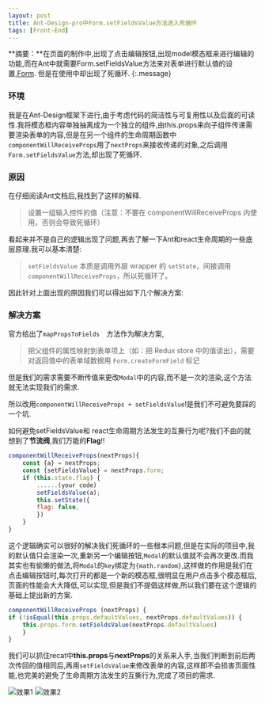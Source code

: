 ```yaml
---
layout: post
title: Ant-Design-pro中Form.setFieldsValue方法进入死循环
tags: [Front-End]
---
```


**摘要：**在页面的制作中,出现了点击编辑按钮,出现model模态框来进行编辑的功能,而在Ant中就需要Form.setFieldsValue方法来对表单进行默认值的设置,[Form](https://ant.design/components/form-cn/).
但是在使用中却出现了死循环.
{:.message}




### 环境
我是在Ant-Design框架下进行,由于考虑代码的简洁性与可复用性以及后面的可读性.我将模态框内容单独抽离成为一个独立的组件,由this.props来向子组件传递需要渲染表单的内容,但是在另一个组件的生命周期函数中`componentWillReceiveProps`用了`nextProps`来接收传递的对象,之后调用`Form.setFieldsValue`方法,却出现了死循环.


### 原因
在仔细阅读Ant文档后,我找到了这样的解释.
> 设置一组输入控件的值（注意：不要在 componentWillReceiveProps 内使用，否则会导致死循环）

看起来并不是自己的逻辑出现了问题,再去了解一下Ant和react生命周期的一些底层原理.我可以基本清楚:

> `setFieldsValue` 本质是调用外层 wrapper 的 `setState`，间接调用`componentWillReceiveProps`，所以死循环了。

因此针对上面出现的原因我们可以得出如下几个解决方案:

### 解决方案

官方给出了`mapPropsToFields	`方法作为解决方案,

> 把父组件的属性映射到表单项上（如：把 Redux store 中的值读出），需要对返回值中的表单域数据用 `Form.createFormField` 标记

但是我们的需求需要不断传值来更改`Modal`中的内容,而不是一次的渲染,这个方法就无法实现我们的需求.

所以改用`componentWillReceiveProps + setFieldsValue`!是我们不可避免要踩的一个坑.


如何避免setFieldsValue和 react生命周期方法发生的互撕行为呢?我们不由的就想到了**节流阀**,我们万能的**Flag**!!

```js
componentWillReceiveProps(nextProps){
    const {a} = nextProps;
    const {setFieldsValue} = nextProps.form;
    if (this.state.flag) {
        ......(your code)
        setFieldsValue(a);
        this.setState({
        flag: false,
        })
    }
}
```

这个逻辑确实可以很好的解决我们死循环的一些根本问题,但是在实际的项目中,我的默认值只会渲染一次,重新另一个编辑按钮,`Modal`的默认值就不会再次更改.而我其实也有偷懒的做法,将`Modal`的`key`绑定为`{math.random}`,这样做的作用是我们在点击编辑按钮时,每次打开的都是一个新的模态框,很明显在用户点击多个模态框后,页面的性能会大大降低,可以实现,但是我们不提倡这样做,所以我们要在这个逻辑的基础上提出新的方案.

```js
componentWillReceiveProps (nextProps) {
if (!isEqual(this.props.defaultValues, nextProps.defaultValues)) {
    this.props.form.setFieldsValue(nextProps.defaultValues)
    }
}
```
我们可以抓住recat中**this.props**与**nextProps**的关系来入手,当我们判断到前后两次传回的值相同后,再用`setFieldsValue`来修改表单的内容,这样即不会损害页面性能,也完美的避免了生命周期方法发生的互撕行为,完成了项目的需求.

![效果1](/blog/assets/img/docs/Ant-work/ant1.png)
![效果2](/blog/assets/img/docs/Ant-work/ant2.png)

